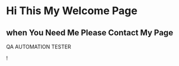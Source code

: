 <h1>Hi This My Welcome Page</h1>

<h2>when You Need Me Please Contact My Page</h2>

<P>QA AUTOMATION TESTER</P>

! []()



